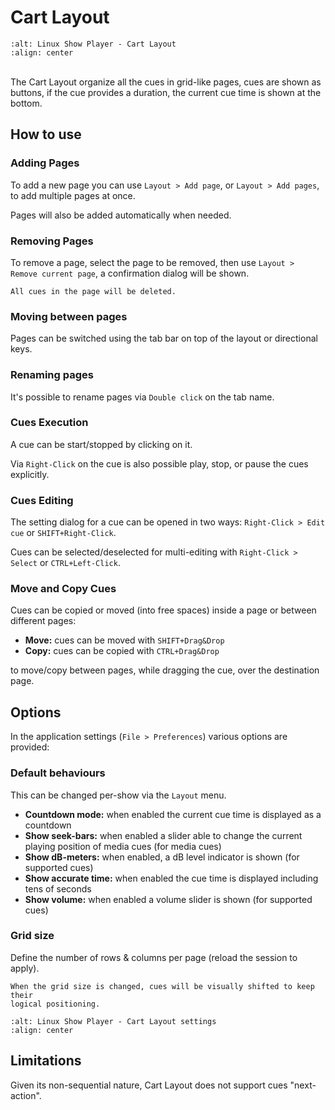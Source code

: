 # Cart Layout

```{image} _static/cart_layout_main_view.png
:alt: Linux Show Player - Cart Layout
:align: center
```

<br>
The Cart Layout organize all the cues in grid-like pages, cues are shown as
buttons, if the cue provides a duration, the current cue time is shown at the bottom.

## How to use

### Adding Pages

To add a new page you can use `Layout > Add page`, or `Layout > Add pages`,
to add multiple pages at once.

Pages will also be added automatically when needed.

### Removing Pages

To remove a page, select the page to be removed, then use `Layout > Remove current page`,
a confirmation dialog will be shown.

```{warning}
All cues in the page will be deleted.
```

### Moving between pages

Pages can be switched using the tab bar on top of the layout or directional keys.

### Renaming pages

It's possible to rename pages via `Double click` on the tab name.

### Cues Execution

A cue can be start/stopped by clicking on it.

Via `Right-Click` on the cue is also possible play, stop, or pause the cues explicitly.

### Cues Editing

The setting dialog for a cue can be opened in two ways: `Right-Click > Edit cue` or `SHIFT+Right-Click`.

Cues can be selected/deselected for multi-editing with `Right-Click > Select` or `CTRL+Left-Click`.

### Move and Copy Cues

Cues can be copied or moved (into free spaces) inside a page or between different pages:

* **Move:** cues can be moved with `SHIFT+Drag&Drop`
* **Copy:** cues can be copied with `CTRL+Drag&Drop`

to move/copy between pages, while dragging the cue, over the destination page.

## Options

In the application settings (`File > Preferences`) various options are provided:

### Default behaviours

This can be changed per-show via the `Layout` menu.

* **Countdown mode:** when enabled the current cue time is displayed as a countdown
* **Show seek-bars:** when enabled a slider able to change the current playing position
  of media cues (for media cues)
* **Show dB-meters:** when enabled, a dB level indicator is shown (for supported cues)
* **Show accurate time:** when enabled the cue time is displayed including tens of seconds
* **Show volume:** when enabled a volume slider is shown (for supported cues)

### Grid size

Define the number of rows & columns per page (reload the session to apply).

```{warning}
When the grid size is changed, cues will be visually shifted to keep their
logical positioning.
```

```{image} _static/cart_layout_settings.png
:alt: Linux Show Player - Cart Layout settings
:align: center
```

## Limitations

Given its non-sequential nature, Cart Layout does not support cues "next-action".
